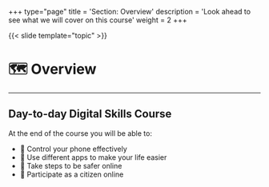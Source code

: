 +++
type="page"
title = 'Section: Overview'
description = 'Look ahead to see what we will cover on this course'
weight = 2
+++

{{< slide template="topic" >}}

# 🗺️ Overview

---

## Day-to-day Digital Skills Course

At the end of the course you will be able to:

- 🎯 Control your phone effectively
- 🎯 Use different apps to make your life easier
- 🎯 Take steps to be safer online
- 🎯 Participate as a citizen online
